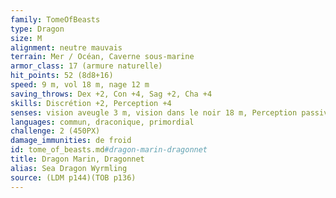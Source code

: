 ```yaml
---
family: TomeOfBeasts
type: Dragon
size: M
alignment: neutre mauvais
terrain: Mer / Océan, Caverne sous-marine
armor_class: 17 (armure naturelle)
hit_points: 52 (8d8+16)
speed: 9 m, vol 18 m, nage 12 m
saving_throws: Dex +2, Con +4, Sag +2, Cha +4
skills: Discrétion +2, Perception +4
senses: vision aveugle 3 m, vision dans le noir 18 m, Perception passive 14
languages: commun, draconique, primordial
challenge: 2 (450PX)
damage_immunities: de froid
id: tome_of_beasts.md#dragon-marin-dragonnet
title: Dragon Marin, Dragonnet
alias: Sea Dragon Wyrmling
source: (LDM p144)(TOB p136)
---
```



